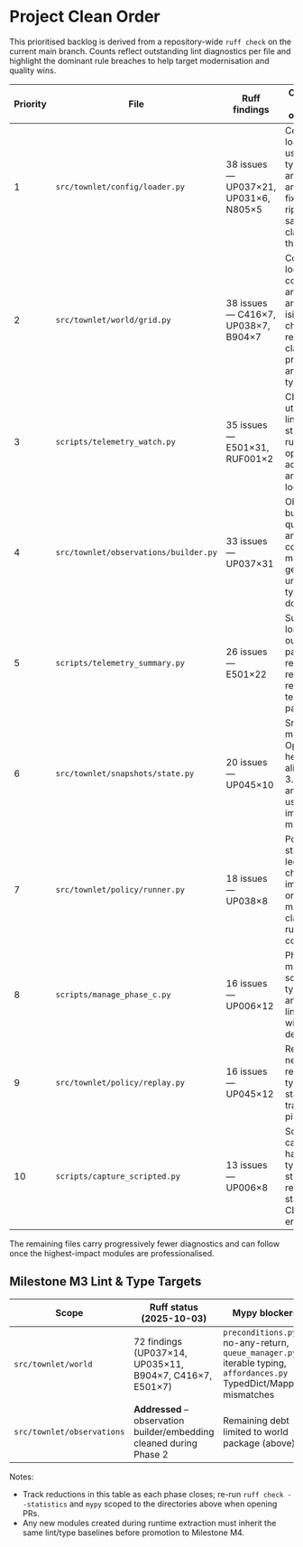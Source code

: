 # Project Clean Order

This prioritised backlog is derived from a repository-wide `ruff check` on the current main branch.
Counts reflect outstanding lint diagnostics per file and highlight the dominant rule breaches to
help target modernisation and quality wins.

| Priority | File | Ruff findings | Observations & opportunities |
| --- | --- | --- | --- |
| 1 | `src/townlet/config/loader.py` | 38 issues &mdash; UP037×21, UP031×6, N805×5 | Central config loader still uses legacy typing syntax and camelCase arguments; fixing it should ripple type safety and doc clarity across the project. |
| 2 | `src/townlet/world/grid.py` | 38 issues &mdash; C416×7, UP038×7, B904×7 | Core world grid logic mixes comprehension anti-patterns and outdated isinstance checks; refactor to clarify error propagation and modern typing. |
| 3 | `scripts/telemetry_watch.py` | 35 issues &mdash; E501×31, RUF001×2 | CLI watch utility breaches line-length and string-style rules; opportunity to adopt pathlib and rich logging. |
| 4 | `src/townlet/observations/builder.py` | 33 issues &mdash; UP037×31 | Observation builder still quotes annotations; converting to modern generics unlocks strict typing downstream. |
| 5 | `scripts/telemetry_summary.py` | 26 issues &mdash; E501×22 | Summary CLI long lines and outdated patterns; refactor for readability and reuse of telemetry parsing. |
| 6 | `src/townlet/snapshots/state.py` | 20 issues &mdash; UP045×10 | Snapshot models mix Optional typing helpers; aligning with 3.12 syntax and dataclass usage improves maintainability. |
| 7 | `src/townlet/policy/runner.py` | 18 issues &mdash; UP038×8 | Policy runner still relies on legacy type checks and import ordering; modernising clarifies runtime composition. |
| 8 | `scripts/manage_phase_c.py` | 16 issues &mdash; UP006×12 | Phase-C management script imports typing aliases and uses long lines; clean-up will reduce CLI debt. |
| 9 | `src/townlet/policy/replay.py` | 16 issues &mdash; UP045×12 | Replay module needs Optional rewrite and type clarity to stabilise training pipelines. |
| 10 | `scripts/capture_scripted.py` | 13 issues &mdash; UP006×8 | Scripted capture CLI has legacy typing and long strings; a refactor will standardise CLI ergonomics. |

The remaining files carry progressively fewer diagnostics and can follow once the highest-impact
modules are professionalised.

## Milestone M3 Lint & Type Targets

| Scope | Ruff status (2025-10-03) | Mypy blockers | Owner | Target phase |
| --- | --- | --- | --- | --- |
| `src/townlet/world` | 72 findings (UP037×14, UP035×11, B904×7, C416×7, E501×7) | `preconditions.py` no-any-return, `queue_manager.py` iterable typing, `affordances.py` TypedDict/Mapping mismatches | Codex | M3 Phase 1 (runtime facade landing) |
| `src/townlet/observations` | **Addressed** – observation builder/embedding cleaned during Phase 2 | Remaining debt limited to world package (above) | Codex | ✅ |

Notes:
- Track reductions in this table as each phase closes; re-run `ruff check --statistics` and `mypy` scoped to the directories above when opening PRs.
- Any new modules created during runtime extraction must inherit the same lint/type baselines before promotion to Milestone M4.
